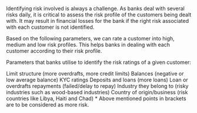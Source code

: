 Identifying risk involved is always a challenge. As banks deal with several risks daily, it is critical to assess the risk profile of the customers being dealt with. It may result in financial losses for the bank if the right risk associated with each customer is not identified.

Based on the following parameters, we can rate a customer into high, medium and low risk profiles. This helps banks in dealing with each customer according to their risk profile.

Parameters that banks utilise to  identify the risk ratings of a given customer:

Limit structure (more overdrafts, more credit limits)
Balances (negative or low average balance)
KYC ratings
Deposits and loans (more loans)
Loan or overdrafts repayments (failed/delay to repay)
Industry they belong to (risky industries such as wood-based industries)
Country of origin/business (risk countries like Libya, Haiti and Chad)
       * Above mentioned points in brackets are to be considered as more risk.
